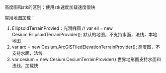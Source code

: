#### 
高度图和stk的区别：使用stk速度加载速度很快

常用地图加载：
1. EllipsoidTerrainProvied：光滑椭圆    // var ell = new Cesium.EllipsoidTerrainProvider(); 默认的地图，不支持水面，法线，本地地图
2. var arc = new Cesium.ArcGISTiledElevationTerrainProvider();  高度图，不支持水面，法线
3. var cesium = new Cesium.CesiumTerrainProvider()  世界地形图支持水面和法线，加载快


